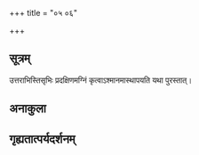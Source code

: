 +++
title = "०५ ०६"

+++
## सूत्रम्
उत्तराभिस्तिसृभिः प्रदक्षिणमग्निं कृत्वाऽश्मानमास्थापयति यथा पुरस्तात्।
## अनाकुला

## गृह्यतात्पर्यदर्शनम्


